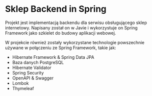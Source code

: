 # Sklep Backend in Spring

Projekt jest implementacją backendu dla serwisu obsługującego sklep internetowy.
Napisany został on w Javie i wykorzystuje on Spring Framework jako szkielet do
budowy aplikacji webowej.

W projekcie również zostały wykorzystane technologie powszechnie używane
w połączeniu ze Spring Framework, takie jak:
* Hibernate Framework & Spring Data JPA
* Baza danych PostgreSQL
* Hibernate Validator
* Spring Security
* OpenAPI & Swagger
* Lombok
* Thymeleaf
